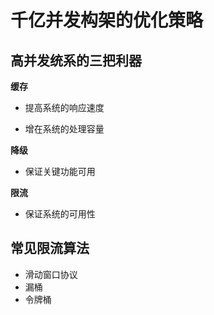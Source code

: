 # 千亿并发构架的优化策略

## 高并发统系的三把利器

**缓存**

- 提高系统的响应速度

- 增在系统的处理容量

**降级**

  - 保证关键功能可用

**限流**

- 保证系统的可用性



## 常见限流算法

* 滑动窗口协议
* 漏桶
* 令牌桶